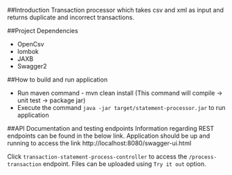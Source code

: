 ##Introduction
Transaction processor which takes csv and xml as input and returns duplicate and incorrect transactions.

##Project Dependencies
* OpenCsv
* lombok
* JAXB
* Swagger2

##How to build and run application
* Run maven command - mvn clean install (This command will compile -> unit test -> package jar)
* Execute the command ```java -jar target/statement-processor.jar``` to run application

##API Documentation and testing endpoints
Information regarding REST endpoints can be found in the below link. Application should be up and running to access the link
http://localhost:8080/swagger-ui.html

Click ```transaction-statement-process-controller``` to access the ```/process-transaction``` endpoint.
Files can be uploaded using ```Try it out``` option.



